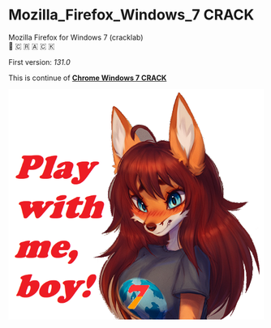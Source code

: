 # Mozilla_Firefox_Windows_7 CRACK
Mozilla Firefox for Windows 7 (cracklab)  
🦊 🇨 🇷 🇦 🇨 🇰

First version: *131.0*  

This is continue of [**Chrome Windows 7 CRACK**](https://github.com/Blaukovitch/GOOGLE_CHROME_Windows_7)


![image](Firefox7.png)
